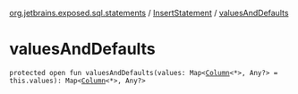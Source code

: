 [org.jetbrains.exposed.sql.statements](../index.md) / [InsertStatement](index.md) / [valuesAndDefaults](.)

# valuesAndDefaults

`protected open fun valuesAndDefaults(values: Map<`[`Column`](../../org.jetbrains.exposed.sql/-column/index.md)`<*>, Any?> = this.values): Map<`[`Column`](../../org.jetbrains.exposed.sql/-column/index.md)`<*>, Any?>`